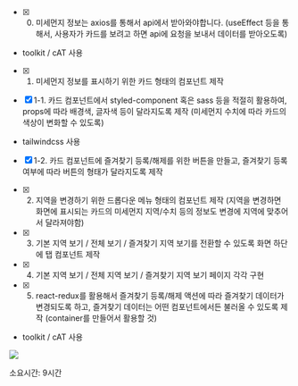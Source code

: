 - [X] 0. 미세먼지 정보는 axios를 통해서 api에서 받아와야합니다. (useEffect 등을 통해서, 사용자가 카드를 보려고 하면 api에 요청을 보내서 데이터를 받아오도록)
- toolkit / cAT 사용

- [X] 1. 미세먼지 정보를 표시하기 위한 카드 형태의 컴포넌트 제작

- [X] 1-1. 카드 컴포넌트에서 styled-component 혹은 sass 등을 적절히 활용하여, props에 따라 배경색, 글자색 등이 달라지도록 제작 (미세먼지 수치에 따라 카드의 색상이 변화할 수 있도록)
- tailwindcss 사용
- [X] 1-2. 카드 컴포넌트에 즐겨찾기 등록/해제를 위한 버튼을 만들고, 즐겨찾기 등록 여부에 따라 버튼의 형태가 달라지도록 제작

- [X] 2. 지역을 변경하기 위한 드롭다운 메뉴 형태의 컴포넌트 제작 (지역을 변경하면 화면에 표시되는 카드의 미세먼지 지역/수치 등의 정보도 변경에 지역에 맞추어서 달라져야함)

- [X] 3. 기본 지역 보기 / 전체 보기 / 즐겨찾기 지역 보기를 전환할 수 있도록 화면 하단에 탭 컴포넌트 제작

- [X] 4. 기본 지역 보기 / 전체 지역 보기 / 즐겨찾기 지역 보기 페이지 각각 구현

- [X] 5. react-redux를 활용해서 즐겨찾기 등록/해제 액션에 따라 즐겨찾기 데이터가 변경되도록 하고, 즐겨찾기 데이터는 어떤 컴포넌트에서든 불러올 수 있도록 제작 (container를 만들어서 활용할 것)
- toolkit / cAT 사용



![](https://velog.velcdn.com/images/tchaikovsky/post/66c34a11-a586-437b-b17d-e9772f6246c8/image.gif)




소요시간: 9시간